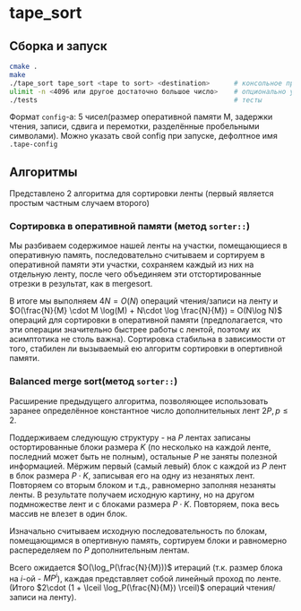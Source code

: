 # tape_sort

## Сборка и запуск

```bash
cmake .
make
./tape_sort tape_sort <tape to sort> <destination>      # консольное приложение
ulimit -n <4096 или другое достаточно большое число>    # опционально увеличиваем лимит количества файловых дескрипторов (это может быть нужно для большого теста алгоритма c простым разбиением на блоки) 
./tests                                                 # тесты
```

Формат `config`-а:
5 чисел(размер оперативной памяти M, задержки чтения, записи, сдвига и перемотки, 
разделённые пробельными символами). Можно указать свой config при запуске, дефолтное
имя `.tape-config`

## Алгоритмы 

Представлено 2 алгоритма для сортировки ленты (первый является простым частным случаем второго)

### Сортировка в оперативной памяти (метод `sorter::`)

Мы разбиваем содержимое нашей ленты на участки, помещающиеся в оперативную память, последовательно считываем и сортируем в оперативной памяти 
эти участки, сохраняем каждый из них на отдельную ленту, после чего объединяем эти отстортированные отрезки в результат, как в mergesort. 

В итоге мы выполняем $4N = O(N)$ операций чтения/записи на ленту и $O(\frac{N}{M} \cdot M \log(M) + N\cdot \log \frac{N}{M}) = O(N\log N)$ операций для 
сортировки в оперативной памяти (предполагается, что эти операции значительно быстрее работы с лентой, поэтому их асимптотика не столь важна). 
Сортировка стабильна в зависимости от того, стабилен ли вызываемый ею алгоритм сортировки в опертивной памяти.

### Balanced merge sort(метод `sorter::`)

Расширение предыдущего алгоритма, позволяющее использовать заранее определённое константное число дополнительных лент $2P, p \leqslant 2$.

Поддерживаем следующую структуру - на $P$ лентах записаны остортированные блоки размера $K$ (по несколько на каждой ленте, последний может быть не полным), 
остальные $P$ не заняты полезной информацией. Мёржим первый (самый левый) блок с каждой из $P$ лент в блок размера $P\cdot K$, записывая его на одну из 
незанятых лент. Повторяем со вторым блоком и т.д., равномерно заполняя незаняты ленты. В результате получаем исходную картину, но на другом подмножестве 
лент и с блоками размера $P\cdot K$. Повторяем, пока весь массив не влезет в один блок.

Изначально считываем исходную последовательность по блокам, помещающимся в опертивную память, сортируем блоки и равномерно распеределяем по $P$ 
дополнительным лентам.

Всего ожидается $O(\log_P(\frac{N}{M}))$ итераций (т.к. размер блока на $i$-ой - $MP^i$), каждая представляет собой линейный проход по ленте. 
(Итого $2\cdot (1 + \lceil \log_P(\frac{N}{M}) \rceil)$ операций чтения/записи на ленту). 




